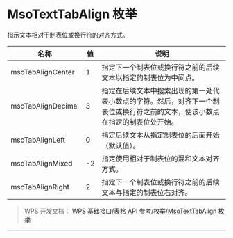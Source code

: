 # MsoTextTabAlign 枚举

指示文本相对于制表位或换行符的对齐方式。

| 名称               | 值  | 说明                                                                                                                         |
|--------------------|-----|------------------------------------------------------------------------------------------------------------------------------|
| msoTabAlignCenter  | 1   | 指定下一个制表位或换行符之前的后续文本以指定的制表位为中间点。                                                               |
| msoTabAlignDecimal | 3   | 指定在后续文本中搜索出现的第一处代表小数点的字符。然后，对齐下一个制表位或换行符之前的文本，使该小数点在指定的制表位处开始。 |
| msoTabAlignLeft    | 0   | 指定后续文本从指定制表位的后面开始（默认值）。                                                                               |
| msoTabAlignMixed   | -2  | 指定使用相对于制表位的混和文本对齐方式。                                                                                     |
| msoTabAlignRight   | 2   | 指定下一个制表位或换行符之前的后续文本与指定的制表位右对齐。                                                                 |

> WPS 开发文档： [WPS 基础接口/表格 API 参考/枚举/MsoTextTabAlign 枚举](https://qn.cache.wpscdn.cn/encs/doc/office_v19/topics/WPS%20%E5%9F%BA%E7%A1%80%E6%8E%A5%E5%8F%A3/%E8%A1%A8%E6%A0%BC%20API%20%E5%8F%82%E8%80%83/%E6%9E%9A%E4%B8%BE/MsoTextTabAlign%20%E6%9E%9A%E4%B8%BE.html)

------------------------------------------------------------------------
